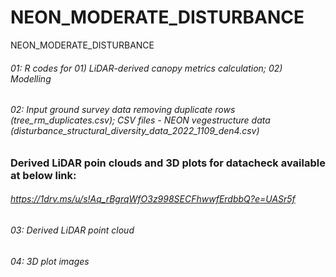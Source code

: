 # NEON_MODERATE_DISTURBANCE
NEON_MODERATE_DISTURBANCE

###### 01: R codes for 01) LiDAR-derived canopy metrics calculation; 02) Modelling
###### 02: Input ground survey data removing duplicate rows (tree_rm_duplicates.csv); CSV files - NEON vegestructure data (disturbance_structural_diversity_data_2022_1109_den4.csv)


###
### Derived LiDAR poin clouds and 3D plots for datacheck available at below link:
###### https://1drv.ms/u/s!Aq_rBgrqWfO3z998SECFhwwfErdbbQ?e=UASr5f
###### 03: Derived LiDAR point cloud
###### 04: 3D plot images
